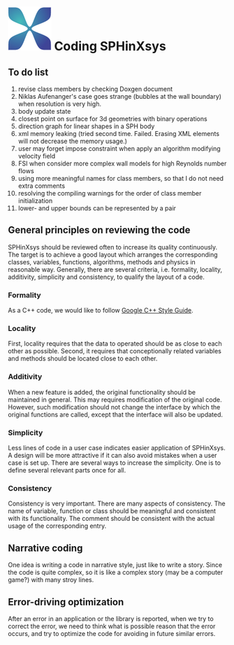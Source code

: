 # ![](logo.png) Coding SPHinXsys

## To do list

1. revise class members by checking Doxgen document
2. Niklas Aufenanger's case goes strange (bubbles at the wall boundary) when resolution is very high.
3. body update state
4. closest point on surface for 3d geometries with binary operations
5. direction graph for linear shapes in a SPH body
6. xml memory leaking (tried second time. Failed. Erasing XML elements will not decrease the memory usage.)
7. user may forget impose constraint when apply an algorithm modifying velocity field
8. FSI when consider more complex wall models for high Reynolds number flows
9. using more meaningful names for class members, so that I do not need extra comments
10. resolving the compiling warnings for the order of class member initialization
11. lower- and upper bounds can be represented by a pair

## General principles on reviewing the code

SPHinXsys should be reviewed often to increase its quality continuously. The target is to achieve a good layout which arranges the corresponding classes, variables, functions, algorithms, methods and physics in reasonable way. Generally, there are several criteria, i.e. formality, locality, additivity, simplicity and consistency, to qualify the layout of a code.  

### Formality

As a C++ code, we would like to follow [Google C++ Style Guide](https://google.github.io/styleguide/cppguide.html).

### Locality

First, locality requires that the data to operated should be as close to each other as possible. Second, it requires that conceptionally related variables and methods should be located close to each other.

### Additivity

When a new feature is added, the original functionality should be maintained in general. This may requires modification of the original code. However, such modification should not change the interface by which the original functions are called, except that the interface will also be updated.

### Simplicity

Less lines of code in a user case indicates easier application of SPHinXsys. A design will be more attractive if it can also avoid mistakes when a user case is set up. There are several ways to increase the simplicity. One is to define several relevant parts once for all.

### Consistency

Consistency is very important. There are many aspects of consistency. The name of variable, function or class should be meaningful and consistent with its functionality. The comment should be consistent with the actual usage of the corresponding entry.

## Narrative coding

One idea is writing a code in narrative style, just like to write a story. Since the code is quite complex, so it is like a complex story (may be a computer game?) with many stroy lines.

## Error-driving optimization

After an error in an application or the library is reported, when we try to correct the error, we need to think what is possible reason that the error occurs, and try to optimize the code for avoiding in future similar errors.